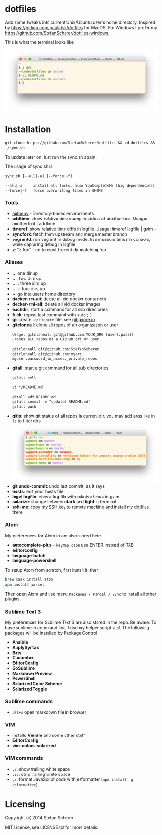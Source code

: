 # dotfiles

Add some tweaks into current Unix/Ubuntu user's home directory.
Inspired by <https://github.com/paulirish/dotfiles> for MacOS.
For Windows I prefer my <https://github.com/StefanScherer/dotfiles-windows>.

This is what the terminal looks like

![dotfiles.png](images/dotfiles.png)

# Installation
    git clone https://github.com/StefanScherer/dotfiles && cd dotfiles && ./sync.sh

To update later on, just run the sync.sh again.

The usage of sync.sh is

```
sync.sh [--all|-a] [--force|-f]

--all|-a     install all tools, also YouCompleteMe (big dependencies)
--force|-f   force overwriting files in $HOME
```

### Tools

* [autoenv](https://github.com/kennethreitz/autoenv) - Directory-based environments
* **addtime**: show relative time stamp in stdout of another tool.
  Usage: anothertool | addtime
* **timeref**: show relative time diffs in logfile.
  Usage: timeref logfile | gvim -
* **syncfork**: fetch from upstream and merge master branch
* **vagrantd**: run vagrant in debug mode, live measure times in console, while capturing debug in logfile
* **z**: "z foo" - cd to most frecent dir matching foo

### Aliases

* **..**: one dir up
* **...**: two dirs up
* **....**: three dirs up
* **.....**: four dirs up
* **~**: go into users home directory
* **docker-rm-all**: delete all old docker containers
* **docker-rmi-all**: delete all old docker images
* **eachdir**: start a command for all sub directories
* **fuck**: repeat last command with `sudo` ;-)
* **gi**: create `.gitignore` file, see [gitignore.io](https://gitignore.io)
* **gitcloneall**: clone all repos of an organization or user
  ```
  Usage: gitcloneall git@github.com:YOUR_ORG [user[:pass]]
  Clones all repos of a GitHub org or user.

  gitcloneall git@github.com:StefanScherer
  gitcloneall git@github.com:myorg myuser:password_to_access_private_repos
  ```
* **gitall**: start a git command for all sub directories
  ```
  gitall pull

  vi */README.md

  gitall add README.md
  gitall commit -m "updated README.md"
  gitall push
  ```
* **gitls**: show git status of all repos in current dir, you may add args like in `ls` to filter dirs
  ![gitls.png](images/gitls.png)
* **git undo-commit**: undo last commit, as it says
* **hosts**: edit your hosts file
* **logvi logfile**: view a log file with relative times in gvim
* **solarize**: change between **dark** and **light** in terminal
* **ssh-me**: copy my SSH key to remote machine and install my dotfiles there

### Atom

My preferences for Atom.io are also stored here.

* **autocomplete-plus** - `keymap.cson` use ENTER instead of TAB
* **editorconfig**
* **language-batch**
* **language-powershell**

To setup Atom from scratch, first install it, then
```bash
brew cask install atom
apm install parcel
```
Then open Atom and use menu `Packages / Parcel / Sync` to install all other plugins.

### Sublime Text 3

My preferences for Sublime Text 3 are also stored in the repo. Be aware.
To have sublime in command line, I use my helper script `subl`
The following packages will be installed by Package Control

* **Ansible**
* **ApplySyntax**
* **Bats**
* **Cucumber**
* **EditorConfig**
* **GoSublime**
* **Markdown Preview**
* **PowerShell**
* **Solarized Color Scheme**
* **Solarized Toggle**


### Sublime commands

* `alt+m` open markdown file in browser

### VIM

* installs **Vundle** and some other stuff
* **EditorConfig**
* **vim-colors-solarized**

### VIM commands

* `,c`: show trailing white space
* `,ss`: strip trailing white space
* `,e`: format JavaScript code with esformatter (`npm install -g esformatter`)

# Licensing
Copyright (c) 2014 Stefan Scherer

MIT License, see LICENSE.txt for more details.
